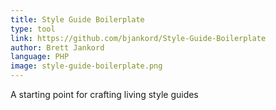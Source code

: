 ```yaml
---
title: Style Guide Boilerplate
type: tool
link: https://github.com/bjankord/Style-Guide-Boilerplate
author: Brett Jankord
language: PHP
image: style-guide-boilerplate.png
---
```


A starting point for crafting living style guides
